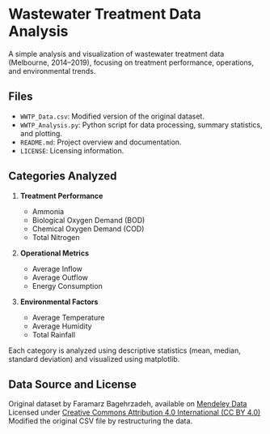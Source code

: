 # Wastewater Treatment Data Analysis

A simple analysis and visualization of wastewater treatment data (Melbourne, 2014–2019), focusing on treatment performance, operations, and environmental trends.

## Files

- `WWTP_Data.csv`: Modified version of the original dataset.
- `WWTP_Analysis.py`: Python script for data processing, summary statistics, and plotting.
- `README.md`: Project overview and documentation.
- `LICENSE`: Licensing information.

## Categories Analyzed

1. **Treatment Performance**
   - Ammonia
   - Biological Oxygen Demand (BOD)
   - Chemical Oxygen Demand (COD)
   - Total Nitrogen

2. **Operational Metrics**
   - Average Inflow
   - Average Outflow
   - Energy Consumption

3. **Environmental Factors**
   - Average Temperature
   - Average Humidity
   - Total Rainfall

Each category is analyzed using descriptive statistics (mean, median, standard deviation) and visualized using matplotlib.

## Data Source and License

Original dataset by Faramarz Bagehrzadeh, available on [Mendeley Data](https://data.mendeley.com/datasets/pprkvz3vbd/1)  
Licensed under [Creative Commons Attribution 4.0 International (CC BY 4.0)](https://creativecommons.org/licenses/by/4.0/)
Modified the original CSV file by restructuring the data.
